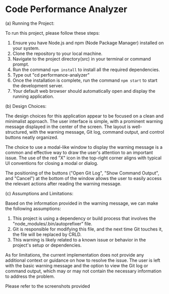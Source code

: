 # Code Performance Analyzer



(a) Running the Project:

To run this project, please follow these steps:

1. Ensure you have Node.js and npm (Node Package Manager) installed on your system.
2. Clone the repository to your local machine.
3. Navigate to the project directory(src) in your terminal or command prompt.
4. Run the command `npm install` to install all the required dependencies.
5. Type out "cd performance-analyzer"
6. Once the installation is complete, run the command `npm start` to start the development server.
7. Your default web browser should automatically open and display the running application.

(b) Design Choices:

The design choices for this application appear to be focused on a clean and minimalist approach. The user interface is simple, with a prominent warning message displayed in the center of the screen. The layout is well-structured, with the warning message, Git log, command output, and control buttons neatly organized.

The choice to use a modal-like window to display the warning message is a common and effective way to draw the user's attention to an important issue. The use of the red "X" icon in the top-right corner aligns with typical UI conventions for closing a modal or dialog.

The positioning of the buttons ("Open Git Log", "Show Command Output", and "Cancel") at the bottom of the window allows the user to easily access the relevant actions after reading the warning message.

(c) Assumptions and Limitations:

Based on the information provided in the warning message, we can make the following assumptions:

1. This project is using a dependency or build process that involves the "node_modules/.bin/autoprefixer" file.
2. Git is responsible for modifying this file, and the next time Git touches it, the file will be replaced by CRLD.
3. This warning is likely related to a known issue or behavior in the project's setup or dependencies.

As for limitations, the current implementation does not provide any additional context or guidance on how to resolve the issue. The user is left with the basic warning message and the option to view the Git log or command output, which may or may not contain the necessary information to address the problem.

Please refer to the screenshots provided
